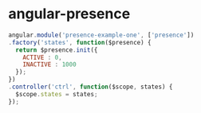 angular-presence
================
```javascript
angular.module('presence-example-one', ['presence'])
.factory('states', function($presence) {
  return $presence.init({
    ACTIVE : 0,
    INACTIVE : 1000
  });
})
.controller('ctrl', function($scope, states) {
  $scope.states = states;
});
```
